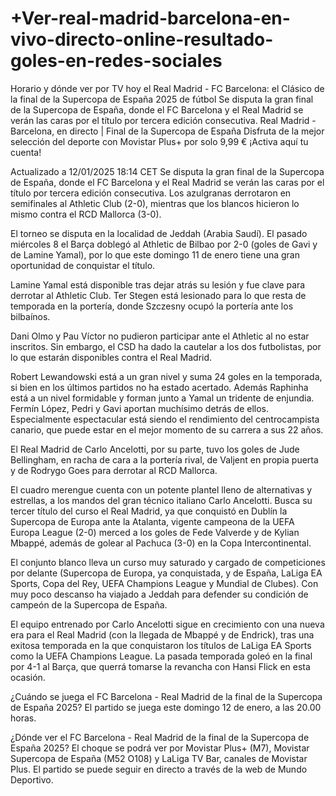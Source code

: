 # +Ver-real-madrid-barcelona-en-vivo-directo-online-resultado-goles-en-redes-sociales

Horario y dónde ver por TV hoy el Real Madrid - FC Barcelona: el Clásico de la final de la Supercopa de España 2025 de fútbol
Se disputa la gran final de la Supercopa de España, donde el FC Barcelona y el Real Madrid se verán las caras por el título por tercera edición consecutiva.
Real Madrid - Barcelona, en directo | Final de la Supercopa de España
Disfruta de la mejor selección del deporte con Movistar Plus+ por solo 9,99 € ¡Activa aquí tu cuenta!

Actualizado a 12/01/2025 18:14 CET
Se disputa la gran final de la Supercopa de España, donde el FC Barcelona y el Real Madrid se verán las caras por el título por tercera edición consecutiva. Los azulgranas derrotaron en semifinales al Athletic Club (2-0), mientras que los blancos hicieron lo mismo contra el RCD Mallorca (3-0). 

El torneo se disputa en la localidad de Jeddah (Arabia Saudí). El pasado miércoles 8 el Barça doblegó al Athletic de Bilbao por 2-0 (goles de Gavi y de Lamine Yamal), por lo que este domingo 11 de enero tiene una gran oportunidad de conquistar el título.

Lamine Yamal está disponible tras dejar atrás su lesión y fue clave para derrotar al Athletic Club. Ter Stegen está lesionado para lo que resta de temporada en la portería, donde Szczesny ocupó la portería ante los bilbaínos. 

Dani Olmo y Pau Víctor no pudieron participar ante el Athletic al no estar inscritos. Sin embargo, el CSD ha dado la cautelar a los dos futbolistas, por lo que estarán disponibles contra el Real Madrid. 

Robert Lewandowski está a un gran nivel y suma 24 goles en la temporada, si bien en los últimos partidos no ha estado acertado. Además Raphinha está a un nivel formidable y forman junto a Yamal un tridente de enjundia. Fermín López, Pedri y Gavi aportan muchísimo detrás de ellos. Especialmente espectacular está siendo el rendimiento del centrocampista canario, que puede estar en el mejor momento de su carrera a sus 22 años.

El Real Madrid de Carlo Ancelotti, por su parte, tuvo los goles de Jude Bellingham, en racha de cara a la portería rival, de Valjent en propia puerta y de Rodrygo Goes para derrotar al RCD Mallorca. 

El cuadro merengue cuenta con un potente plantel lleno de alternativas y estrellas, a los mandos del gran técnico italiano Carlo Ancelotti. Busca su tercer título del curso el Real Madrid, ya que conquistó en Dublín la Supercopa de Europa ante la Atalanta, vigente campeona de la UEFA Europa League (2-0) merced a los goles de Fede Valverde y de Kylian Mbappé, además de golear al Pachuca (3-0) en la Copa Intercontinental.

El conjunto blanco lleva un curso muy saturado y cargado de competiciones por delante (Supercopa de Europa, ya conquistada, y de España, LaLiga EA Sports, Copa del Rey, UEFA Champions League y Mundial de Clubes). Con muy poco descanso ha viajado a Jeddah para defender su condición de campeón de la Supercopa de España.

El equipo entrenado por Carlo Ancelotti sigue en crecimiento con una nueva era para el Real Madrid (con la llegada de Mbappé y de Endrick), tras una exitosa temporada en la que conquistaron los títulos de LaLiga EA Sports como la UEFA Champions League. La pasada temporada goleó en la final por 4-1 al Barça, que querrá tomarse la revancha con Hansi Flick en esta ocasión.

¿Cuándo se juega el FC Barcelona - Real Madrid de la final de la Supercopa de España 2025?
El partido se juega este domingo 12 de enero, a las 20.00 horas.

¿Dónde ver el FC Barcelona - Real Madrid de la final de la Supercopa de España 2025?
El choque se podrá ver por Movistar Plus+ (M7), Movistar Supercopa de España (M52 O108) y LaLiga TV Bar, canales de Movistar Plus. El partido se puede seguir en directo a través de la web de Mundo Deportivo.
